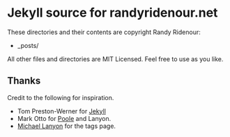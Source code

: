 # Jekyll source for randyridenour.net #

These directories and their contents are copyright Randy Ridenour:

* _posts/

All other files and directories are MIT Licensed. Feel free to use as you like.

## Thanks

Credit to the following for inspiration.

* Tom Preston-Werner for [Jekyll](http://jekyllrb.com)
* Mark Otto for [Poole](http://getpoole.com ) and Lanyon.
* [Michael Lanyon](http://blog.lanyonm.org ) for the tags page.




